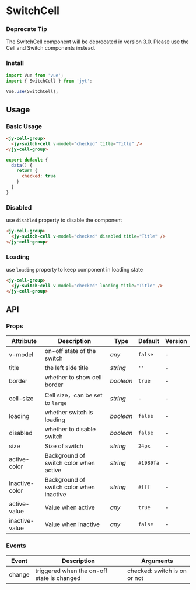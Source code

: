 # SwitchCell

### Deprecate Tip

The SwitchCell component will be deprecated in version 3.0. Please use the Cell and Switch components instead.

### Install

``` javascript
import Vue from 'vue';
import { SwitchCell } from 'jyt';

Vue.use(SwitchCell);
```

## Usage

### Basic Usage

```html
<jy-cell-group>
  <jy-switch-cell v-model="checked" title="Title" />
</jy-cell-group>
```

```javascript
export default {
  data() {
    return {
      checked: true
    }
  }
}
```

### Disabled

use `disabled` property to disable the component

```html
<jy-cell-group>
  <jy-switch-cell v-model="checked" disabled title="Title" />
</jy-cell-group>
```

### Loading

use `loading` property to keep component in loading state

```html
<jy-cell-group>
  <jy-switch-cell v-model="checked" loading title="Title" />
</jy-cell-group>
```

## API

### Props

| Attribute | Description | Type | Default | Version |
|------|------|------|------|------|
| v-model | on-off state of the switch | *any* | `false` | - |
| title | the left side title | *string* | `''` | - |
| border | whether to show cell border | *boolean* | `true` | - |
| cell-size | Cell size，can be set to `large` | *string* | - | - |
| loading | whether switch is loading | *boolean* | `false` | - |
| disabled | whether to disable switch | *boolean* | `false` | - |
| size | Size of switch | *string* | `24px` | - |
| active-color | Background of switch color when active | *string* | `#1989fa` | - |
| inactive-color | Background of switch color when inactive | *string* | `#fff` | - |
| active-value | Value when active | *any* | `true` | - |
| inactive-value | Value when inactive | *any* | `false` | - |

### Events

| Event | Description | Arguments |
|------|------|------|
| change | triggered when the on-off state is changed | checked: switch is on or not |
